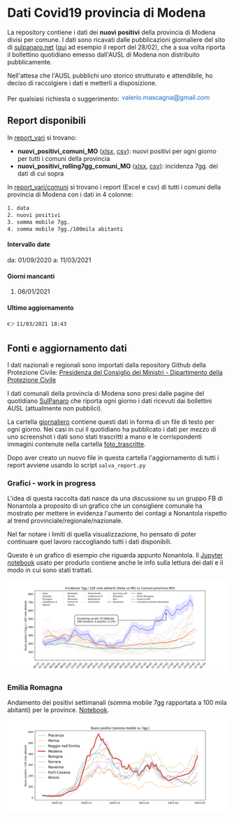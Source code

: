 # Dati Covid19 provincia di Modena 

La repository contiene i dati dei **nuovi positivi** della provincia di Modena divisi per comune. I dati sono ricavati dalle pubblicazioni giornaliere del sito di  [sulpanaro.net](sulpanaro.net) ([qui](https://www.sulpanaro.net/2021/02/aggiornamento-coronavirus-28-2-nel-modenese-402-nuovi-casi/) ad esempio il report del 28/02), che a sua volta riporta il bollettino quotidiano emesso dall'AUSL di Modena non distribuito pubblicamente.

Nell'attesa che l'AUSL pubblichi uno storico strutturato e attendibile, ho deciso di raccolgiere i dati e metterli a disposizione.

Per qualsiasi richiesta o suggerimento: ![](./email.png)

## Report disponibili


In [report_vari](./report_vari) si trovano:

* **nuovi_positivi_comuni_MO** ([xlsx](https://raw.githubusercontent.com/maskass/covid19-modena/main/report_vari/nuovi_positivi_comuni_MO.xlsx), [csv](https://raw.githubusercontent.com/maskass/covid19-modena/main/report_vari/nuovi_positivi_comuni_MO.csv)): nuovi positivi per ogni giorno per tutti i comuni della provincia
* **nuovi_positivi_rolling7gg_comuni_MO** ([xlsx](https://raw.githubusercontent.com/maskass/covid19-modena/main/report_vari/nuovi_positivi_rolling7gg_comuni_MO.xlsx), [csv](https://raw.githubusercontent.com/maskass/covid19-modena/main/report_vari/nuovi_positivi_comuni_MO.csv)): incidenza 7gg. dei dati di cui sopra

In [report_vari/comuni](./report_vari/comuni) si trovano i report (Excel e csv) di tutti i comuni della provincia di Modena con i dati in 4 colonne:
    
    1. data
    2. nuovi positivi
    3. somma mobile 7gg.
    4. somma mobile 7gg./100mila abitanti


#### Intervallo date

da: 01/09/2020 a: 11/03/2021

#### Giorni mancanti
    
1. 06/01/2021

#### Ultimo aggiornamento

👉 `11/03/2021 18:43`

## Fonti e aggiornamento dati

I dati nazionali e regionali sono importati dalla repository Github della Protezione Civile: [Presidenza del Consiglio dei Ministri - Dipartimento della Protezione Civile](https://github.com/pcm-dpc)

I dati comunali della provincia di Modena sono presi dalle pagine del quotidiano [SulPanaro](https://www.sulpanaro.net/) che riporta ogni giorno i dati ricevuti dai bollettini AUSL (attualmente non pubblici). 

La cartella [giornaliero](./giornaliero) contiene questi dati in forma di un file di testo per ogni giorno. Nei casi in cui il quotidiano ha pubblicato i dati per mezzo di uno screenshot i dati sono stati trascritti a mano e le corrispondenti immagini contenute nella cartella [foto_trascritte](./giornaliero/foto_trascritte).

Dopo aver creato un nuovo file in questa cartella l'aggiornamento di tutti i report avviene usando lo script `salva_report.py`

### Grafici - work in progress

L'idea di questa raccolta dati nasce da una discussione su un gruppo FB di Nonantola a proposito di un grafico che un consigliere comunale ha mostrato per mettere in evidenza l'aumento dei contagi a Nonantola rispetto al trend provinciale/regionale/nazionale. 

Nel far notare i limiti di quella visualizzazione, ho pensato di poter continuare quel lavoro raccogliando tutti i dati disponibili.

Questo è un grafico di esempio che riguarda appunto Nonantola. Il [Jupyter notebook](CovidNonantola_contesto.ipynb) usato per produrlo contiene anche le info sulla lettura dei dati e il modo in cui sono stati trattati.

![](./Nonantola.png)

### Emilia Romagna

Andamento dei positivi settimanali (somma mobile 7gg rapportata a 100 mila abitanti) per le province.
[Notebook](plot_provincia.ipynb).

![](./emilia_romagna.png)